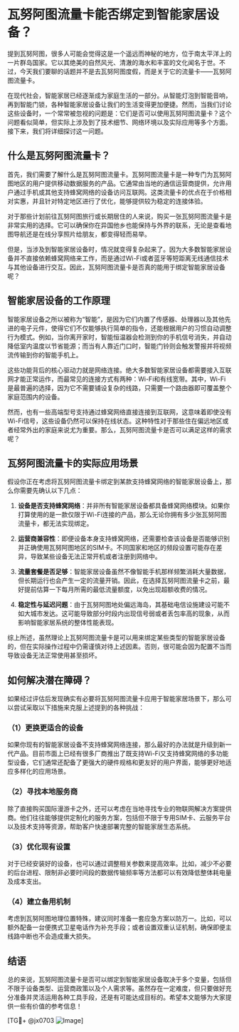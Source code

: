 # 瓦努阿图流量卡能否绑定到智能家居设备？

提到瓦努阿图，很多人可能会觉得这是一个遥远而神秘的地方，位于南太平洋上的一片群岛国家。它以其绝美的自然风光、清澈的海水和丰富的文化闻名于世。不过，今天我们要聊的话题并不是去瓦努阿图度假，而是关于它的流量卡——瓦努阿图流量卡。

在现代社会，智能家居已经逐渐成为家庭生活的一部分。从智能灯泡到智能音响，再到智能门锁，各种智能家居设备让我们的生活变得更加便捷。然而，当我们讨论这些设备时，一个常常被忽视的问题是：它们是否可以使用瓦努阿图流量卡？这个问题看似简单，但实际上涉及到了技术细节、网络环境以及实际应用等多个方面。接下来，我们将详细探讨这一问题。

## 什么是瓦努阿图流量卡？

首先，我们需要了解什么是瓦努阿图流量卡。瓦努阿图流量卡是一种专门为瓦努阿图地区的用户提供移动数据服务的产品。它通常由当地的通信运营商提供，允许用户通过手机或其他支持蜂窝网络的设备访问互联网。这类流量卡的优点在于价格相对实惠，并且针对特定地区进行了优化，能够提供较为稳定的连接体验。

对于那些计划前往瓦努阿图旅行或长期居住的人来说，购买一张瓦努阿图流量卡是非常实用的选择。它可以确保你在异国他乡也能保持与外界的联系，无论是查看地图导航还是在线分享照片给朋友，都变得轻而易举。

但是，当涉及到智能家居设备时，情况就变得复杂起来了。因为大多数智能家居设备并不直接依赖蜂窝网络来工作，而是通过Wi-Fi或者蓝牙等短距离无线通信技术与其他设备进行交互。因此，瓦努阿图流量卡是否真的能用于绑定智能家居设备呢？

## 智能家居设备的工作原理

智能家居设备之所以被称为“智能”，是因为它们内置了传感器、处理器以及其他先进的电子元件，使得它们不仅能够执行简单的指令，还能根据用户的习惯自动调整行为模式。例如，当你离开家时，智能恒温器会检测到你的手机信号消失，并自动降低室内温度以节省能源；而当有人靠近门口时，智能门铃则会触发警报并将视频流传输到你的智能手机上。

这些功能背后的核心驱动力就是网络连接。绝大多数智能家居设备都需要接入互联网才能正常运作，而最常见的连接方式有两种：Wi-Fi和有线宽带。其中，Wi-Fi是最普遍的选择，因为它不需要铺设复杂的线路，只需要一个路由器即可覆盖整个家庭范围内的设备。

然而，也有一些高端型号支持通过蜂窝网络直接连接到互联网，这意味着即使没有Wi-Fi信号，这些设备仍然可以保持在线状态。这种特性对于那些住在偏远地区或者经常外出的家庭来说尤为重要。那么，瓦努阿图流量卡是否可以满足这样的需求呢？

## 瓦努阿图流量卡的实际应用场景

假设你正在考虑将瓦努阿图流量卡绑定到某款支持蜂窝网络的智能家居设备上，那么你需要先确认以下几点：

1. **设备是否支持蜂窝网络**：并非所有智能家居设备都具备蜂窝网络模块。如果你打算使用的是一款仅限于Wi-Fi连接的产品，那么无论你拥有多少张瓦努阿图流量卡，都无法实现绑定。
   
2. **运营商兼容性**：即便设备本身支持蜂窝网络，还需要检查该设备是否能够识别并正确使用瓦努阿图地区的SIM卡。不同国家和地区的频段设置可能存在差异，导致某些设备无法正常开机或者注册到网络中。

3. **流量套餐是否足够**：智能家居设备虽然不像智能手机那样频繁消耗大量数据，但长期运行也会产生一定的流量开销。因此，在选择瓦努阿图流量卡之前，最好提前估算一下每月所需的最低流量额度，以免出现超额收费的情况。

4. **稳定性与延迟问题**：由于瓦努阿图地处偏远海岛，其基础电信设施建设可能不如大城市发达。这可能导致部分时段内出现信号弱或者丢包率高的现象，从而影响智能家居系统的整体性能表现。

综上所述，虽然理论上瓦努阿图流量卡是可以用来绑定某些类型的智能家居设备的，但在实际操作过程中仍需谨慎对待上述因素。否则，很可能会因为配置不当而导致设备无法正常使用甚至损坏。

## 如何解决潜在障碍？

如果经过评估后发现确实有必要将瓦努阿图流量卡应用于智能家居场景下，那么可以尝试采取以下措施来克服上述提到的各种挑战：

### （1）更换更适合的设备
如果你现有的智能家居设备不支持蜂窝网络连接，那么最好的办法就是升级到新一代产品。目前市面上已经有很多厂商推出了既支持Wi-Fi又支持蜂窝网络的多功能型设备，它们通常还配备了更强大的硬件规格和更友好的用户界面，能够更好地适应多样化的应用场景。

### （2）寻找本地服务商
除了直接购买国际漫游卡之外，还可以考虑在当地寻找专业的物联网解决方案提供商。他们往往能够提供定制化的服务方案，包括但不限于专用SIM卡、云服务平台以及技术支持等资源，帮助客户快速部署完整的智能家居生态系统。

### （3）优化现有设置
对于已经安装好的设备，也可以通过调整相关参数来提高效率。比如，减少不必要的后台进程、限制非必要时间段的数据传输频率等方法都可以有效降低整体耗电量及成本支出。

### （4）建立备用机制
考虑到瓦努阿图地理位置特殊，建议同时准备一套应急方案以防万一。比如，可以额外配备一台便携式卫星电话作为补充手段；或者设置双重认证机制，确保即便主线路中断也不会造成重大损失。

## 结语

总的来说，瓦努阿图流量卡是否可以绑定到智能家居设备取决于多个变量，包括但不限于设备类型、运营商政策以及个人需求等。虽然存在一定难度，但只要做好充分准备并灵活运用各种工具手段，还是有可能达成目标的。希望本文能够为大家提供一些有价值的参考信息！

[TG💪+ @jx0703 ![Image](https://github.com/user-attachments/assets/dbca1d08-cadb-493c-b0ec-ad6f7a83f270)]